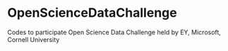 # OpenScienceDataChallenge
Codes to participate Open Science Data Challenge held by EY, Microsoft, Cornell University
